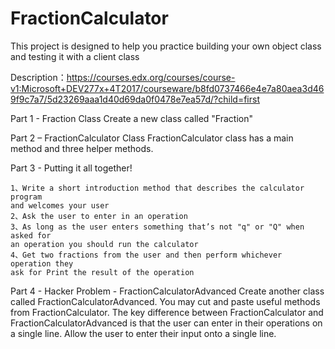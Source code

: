 # FractionCalculator
This project is designed to help you practice building your own object class
and testing it with a client class

 Description：https://courses.edx.org/courses/course-v1:Microsoft+DEV277x+4T2017/courseware/b8fd0737466e4e7a80aea3d469f9c7a7/5d23269aaa1d40d69da0f0478e7ea57d/?child=first
 
Part 1 - Fraction Class
    Create a new class called "Fraction"

Part 2 – FractionCalculator Class
    FractionCalculator class has a main method and three helper methods.

Part 3 - Putting it all together!

    1、Write a short introduction method that describes the calculator program
    and welcomes your user
    2、Ask the user to enter in an operation
    3、As long as the user enters something that’s not "q" or "Q" when asked for
    an operation you should run the calculator
    4、Get two fractions from the user and then perform whichever operation they
    ask for Print the result of the operation

Part 4 - Hacker Problem - FractionCalculatorAdvanced
    Create another class called FractionCalculatorAdvanced. You may cut and
    paste useful methods from FractionCalculator. The key difference between
    FractionCalculator and FractionCalculatorAdvanced is that the user can
    enter in their operations on a single line. Allow the user to enter their
    input onto a single line.